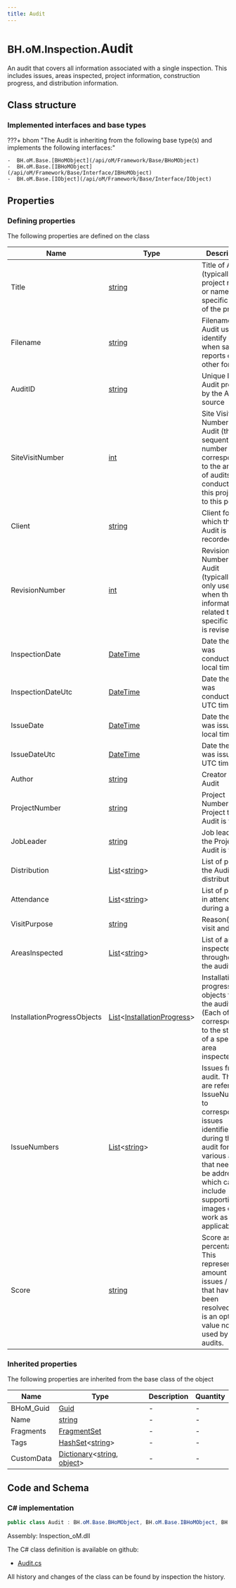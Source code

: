 ```yaml
---
title: Audit
---
```


# <small>BH.oM.Inspection.</small>**Audit**

An audit that covers all information associated with a single inspection. This includes issues, areas inspected, project information, construction progress, and distribution information.

## Class structure

### Implemented interfaces and base types

???+ bhom "The Audit is inheriting from the following base type(s) and implements the following interfaces:"

    -  BH.oM.Base.[BHoMObject](/api/oM/Framework/Base/BHoMObject)
    -  BH.oM.Base.[IBHoMObject](/api/oM/Framework/Base/Interface/IBHoMObject)
    -  BH.oM.Base.[IObject](/api/oM/Framework/Base/Interface/IObject)


## Properties



### Defining properties

The following properties are defined on the class

| Name             | Type             | Description      | Quantity         |
|------------------|------------------|------------------|------------------|
| Title | [string](https://learn.microsoft.com/en-us/dotnet/api/System.String?view=netstandard-2.0) | Title of Audit (typically the project name or name of a specific scope of the project) | - |
| Filename | [string](https://learn.microsoft.com/en-us/dotnet/api/System.String?view=netstandard-2.0) | Filename of Audit used to identify it when saved to reports or other formats | - |
| AuditID | [string](https://learn.microsoft.com/en-us/dotnet/api/System.String?view=netstandard-2.0) | Unique ID of Audit provided by the Audit's source | - |
| SiteVisitNumber | [int](https://learn.microsoft.com/en-us/dotnet/api/System.Int32?view=netstandard-2.0) | Site Visit Number of the Audit (this is a sequential number corresponding to the amount of audits conducted for this project up to this point) | - |
| Client | [string](https://learn.microsoft.com/en-us/dotnet/api/System.String?view=netstandard-2.0) | Client for which the Audit is being recorded | - |
| RevisionNumber | [int](https://learn.microsoft.com/en-us/dotnet/api/System.Int32?view=netstandard-2.0) | Revision Number of the Audit (typically 0, only used when the information related to a specific audit is revised) | - |
| InspectionDate | [DateTime](https://learn.microsoft.com/en-us/dotnet/api/System.DateTime?view=netstandard-2.0) | Date the Audit was conducted in local time. | - |
| InspectionDateUtc | [DateTime](https://learn.microsoft.com/en-us/dotnet/api/System.DateTime?view=netstandard-2.0) | Date the Audit was conducted in UTC time. | - |
| IssueDate | [DateTime](https://learn.microsoft.com/en-us/dotnet/api/System.DateTime?view=netstandard-2.0) | Date the Audit was issued in local time. | - |
| IssueDateUtc | [DateTime](https://learn.microsoft.com/en-us/dotnet/api/System.DateTime?view=netstandard-2.0) | Date the Audit was issued in UTC time. | - |
| Author | [string](https://learn.microsoft.com/en-us/dotnet/api/System.String?view=netstandard-2.0) | Creator of the Audit | - |
| ProjectNumber | [string](https://learn.microsoft.com/en-us/dotnet/api/System.String?view=netstandard-2.0) | Project Number of the Project the Audit is for | - |
| JobLeader | [string](https://learn.microsoft.com/en-us/dotnet/api/System.String?view=netstandard-2.0) | Job leader of the Project the Audit is for | - |
| Distribution | [List](https://learn.microsoft.com/en-us/dotnet/api/System.Collections.Generic.List-1?view=netstandard-2.0)&lt;[string](https://learn.microsoft.com/en-us/dotnet/api/System.String?view=netstandard-2.0)&gt; | List of people the Audit is distributed to | - |
| Attendance | [List](https://learn.microsoft.com/en-us/dotnet/api/System.Collections.Generic.List-1?view=netstandard-2.0)&lt;[string](https://learn.microsoft.com/en-us/dotnet/api/System.String?view=netstandard-2.0)&gt; | List of people in attendance during audit | - |
| VisitPurpose | [string](https://learn.microsoft.com/en-us/dotnet/api/System.String?view=netstandard-2.0) | Reason(s) for visit and audit | - |
| AreasInspected | [List](https://learn.microsoft.com/en-us/dotnet/api/System.Collections.Generic.List-1?view=netstandard-2.0)&lt;[string](https://learn.microsoft.com/en-us/dotnet/api/System.String?view=netstandard-2.0)&gt; | List of areas inspected throughout the audit | - |
| InstallationProgressObjects | [List](https://learn.microsoft.com/en-us/dotnet/api/System.Collections.Generic.List-1?view=netstandard-2.0)&lt;[InstallationProgress](/api/oM/Analytical/Inspection/InstallationProgress)&gt; | Installation progress objects from the audit (Each of these corresponds to the status of a specific area inspected) | - |
| IssueNumbers | [List](https://learn.microsoft.com/en-us/dotnet/api/System.Collections.Generic.List-1?view=netstandard-2.0)&lt;[string](https://learn.microsoft.com/en-us/dotnet/api/System.String?view=netstandard-2.0)&gt; | Issues from audit. These are reference IssueNumbers to corresponding issues identified during the audit for various areas that need to be addressed, which can include supporting images of the work as applicable. | - |
| Score | [string](https://learn.microsoft.com/en-us/dotnet/api/System.String?view=netstandard-2.0) | Score as a percentage. This represents the amount of issues / areas that have been resolved, and is an optional value not used by all audits. | - |


### Inherited properties
The following properties are inherited from the base class of the object

| Name             | Type             | Description      | Quantity         |
|------------------|------------------|------------------|------------------|
| BHoM_Guid | [Guid](https://learn.microsoft.com/en-us/dotnet/api/System.Guid?view=netstandard-2.0) | - | - |
| Name | [string](https://learn.microsoft.com/en-us/dotnet/api/System.String?view=netstandard-2.0) | - | - |
| Fragments | [FragmentSet](/api/oM/Framework/Base/FragmentSet) | - | - |
| Tags | [HashSet](https://learn.microsoft.com/en-us/dotnet/api/System.Collections.Generic.HashSet-1?view=netstandard-2.0)&lt;[string](https://learn.microsoft.com/en-us/dotnet/api/System.String?view=netstandard-2.0)&gt; | - | - |
| CustomData | [Dictionary](https://learn.microsoft.com/en-us/dotnet/api/System.Collections.Generic.Dictionary-2?view=netstandard-2.0)&lt;[string](https://learn.microsoft.com/en-us/dotnet/api/System.String?view=netstandard-2.0), [object](https://learn.microsoft.com/en-us/dotnet/api/System.Object?view=netstandard-2.0)&gt; | - | - |


## Code and Schema

### C# implementation

``` C# title="C#"
public class Audit : BH.oM.Base.BHoMObject, BH.oM.Base.IBHoMObject, BH.oM.Base.IObject
```

Assembly: Inspection_oM.dll

The C# class definition is available on github:

- [Audit.cs](https://github.com/BHoM/BHoM/blob/develop/Inspection_oM/Audit.cs)

All history and changes of the class can be found by inspection the history.
